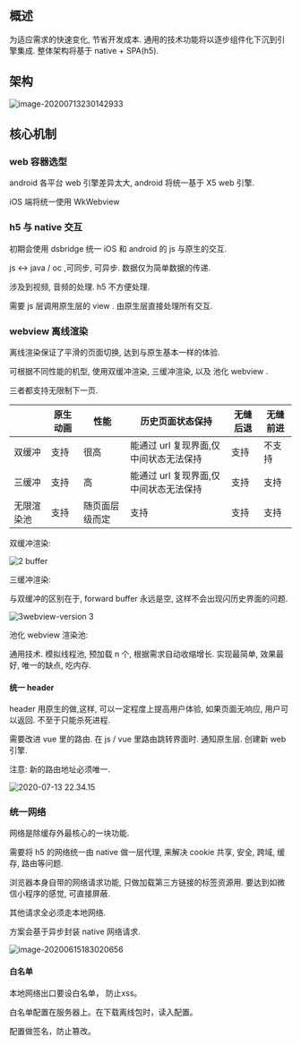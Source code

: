 ## 概述

为适应需求的快速变化, 节省开发成本. 
通用的技术功能将以逐步组件化下沉到引擎集成.
整体架构将基于 native + SPA(h5).

## 架构

 ![image-20200713230142933](././assets/75a77b34-5499-4a80-bd59-0350a72ee9e0.png)





## 核心机制

### web 容器选型

android 各平台 web 引擎差异太大, android 将统一基于 X5 web 引擎.

iOS 端将统一使用 WkWebview

### h5 与 native 交互

初期会使用 dsbridge 统一 iOS 和 android 的 js 与原生的交互. 

js <-> java / oc ,可同步, 可异步. 数据仅为简单数据的传递.

涉及到视频, 音频的处理. h5 不方便处理.

需要 js 层调用原生层的 view . 由原生层直接处理所有交互. 


### webview 离线渲染

离线渲染保证了平滑的页面切换, 达到与原生基本一样的体验. 

可根据不同性能的机型, 使用双缓冲渲染, 三缓冲渲染, 以及 池化 webview .

三者都支持无限制下一页.

|            | 原生动画 | 性能           | 历史页面状态保持                       | 无缝后退 | 无缝前进 |
| ---------- | -------- | -------------- | -------------------------------------- | -------- | -------- |
| 双缓冲     | 支持     | 很高           | 能通过 url 复现界面,仅中间状态无法保持 | 支持     | 不支持   |
| 三缓冲     | 支持     | 高             | 能通过 url 复现界面,仅中间状态无法保持 | 支持     | 支持     |
| 无限渲染池 | 支持     | 随页面层级而定 | 支持                                   | 支持     | 支持     |

双缓冲渲染:

![2 buffer](././assets/96d545a3-f590-4702-af05-81333fb828f2.gif)

三缓冲渲染: 

与双缓冲的区别在于, forward buffer 永远是空, 这样不会出现闪历史界面的问题.

![3webview-version 3](././assets/045e984e-7bab-4181-95d2-b031f8b7ce56.gif)

池化 webview 渲染池:

通用技术. 模拟线程池, 预加载 n 个, 根据需求自动收缩增长. 实现最简单, 效果最好, 唯一的缺点, 吃内存.


#### 统一 header

header 用原生的做,这样, 可以一定程度上提高用户体验, 如果页面无响应, 用户可以返回. 不至于只能杀死进程.

需要改进 vue 里的路由. 在 js / vue 里路由跳转界面时. 通知原生层. 创建新 web 引擎.

注意: 新的路由地址必须唯一.



![2020-07-13 22.34.15](././assets/c7be7afb-5977-4051-a7fb-723bc3c9eb27.gif)

### 统一网络

网络是除缓存外最核心的一块功能. 

需要将 h5 的网络统一由 native 做一层代理, 来解决 cookie 共享, 安全, 跨域, 缓存, 路由等问题.

浏览器本身自带的网络请求功能, 只做加载第三方链接的标签资源用. 要达到如微信小程序的感觉, 可直接屏蔽.

其他请求全必须走本地网络.

方案会基于异步封装 native 网络请求.



![image-20200615183020656](././assets/d1bea368-81fb-4ef3-b069-5695c2a61fc9.png)

#### 白名单

本地网络出口要设白名单， 防止xss。

白名单配置在服务器上。在下载离线包时，读入配置。

配置做签名，防止篡改。
